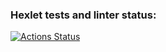 ### Hexlet tests and linter status:
[![Actions Status](https://github.com/mishchenkoandrey/layout-designer-project-lvl3/workflows/hexlet-check/badge.svg)](https://github.com/mishchenkoandrey/layout-designer-project-lvl3/actions)
